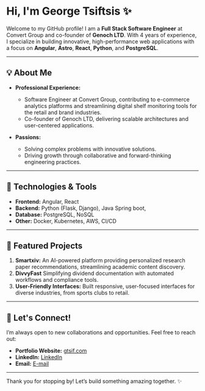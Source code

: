# Hi, I'm George Tsiftsis ✨

Welcome to my GitHub profile! I am a **Full Stack Software Engineer**  at Convert Group and co-founder of **Genoch LTD**. With 4 years of experience, I specialize in building innovative, high-performance web applications with a focus on **Angular**, **Astro**, **React**, **Python**, and **PostgreSQL**.

---

## 💡 About Me

- **Professional Experience:**
  - Software Engineer at Convert Group, contributing to e-commerce analytics platforms and streamlining digital shelf monitoring tools for the retail and brand industries.
  - Co-founder of Genoch LTD, delivering scalable architectures and user-centered applications.


- **Passions:**
  - Solving complex problems with innovative solutions.
  - Driving growth through collaborative and forward-thinking engineering practices.

---

## 🚀 Technologies & Tools

- **Frontend:** Angular, React
- **Backend:** Python (Flask, Django), Java Spring boot,
- **Database:** PostgreSQL, NoSQL
- **Other:** Docker, Kubernetes, AWS, CI/CD

---

## 🎨 Featured Projects

1. **Smartxiv:** An AI-powered platform providing personalized research paper recommendations, streamlining academic content discovery.
2. **DivvyFast** Simplifying dividend documentation with automated workflows and compliance tools.
3. **User-Friendly Interfaces:** Built responsive, user-focused interfaces for diverse industries, from sports clubs to retail.

---

## 💬 Let's Connect!

I’m always open to new collaborations and opportunities. Feel free to reach out:

- **Portfolio Website:** [gtsif.com](https://gtsif.com)
- **LinkedIn:** [LinkedIn](https://www.linkedin.com/in/george-tsiftsis/)
- **Email:** [E-mail](gtsiff@gmail.com)

---

Thank you for stopping by! Let’s build something amazing together. ✨

